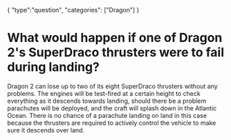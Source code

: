 {
    "type":"question",
    "categories": ["Dragon"]
}

# What would happen if one of Dragon 2's SuperDraco thrusters were to fail during landing?

Dragon 2 can lose up to two of its eight SuperDraco thrusters without any problems. The engines will be test-fired at a certain height to check everything as it descends towards landing, should there be a problem parachutes will be deployed, and the craft will splash down in the Atlantic Ocean. There is no chance of a parachute landing on land in this case because the thrusters are required to actively control the vehicle to make sure it descends over land.
